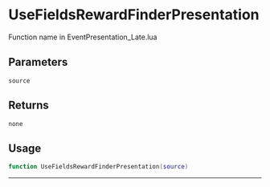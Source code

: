 # UseFieldsRewardFinderPresentation
Function name in EventPresentation_Late.lua
## Parameters
`source`
## Returns
`none`
## Usage
```lua
function UseFieldsRewardFinderPresentation(source)
```
---
